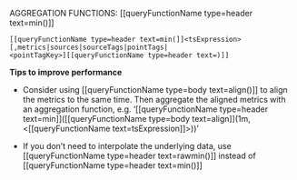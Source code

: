 AGGREGATION FUNCTIONS: [[queryFunctionName type=header text=min()]]

```
[[queryFunctionName type=header text=min(]]<tsExpression>
[,metrics|sources|sourceTags|pointTags|
<pointTagKey>][[queryFunctionName type=header text=)]]
```

**Tips to improve performance**
- Consider using [[queryFunctionName type=body text=align()]] to align the metrics to the same time. Then aggregate the aligned metrics with an aggregation function, e.g. ‘[[queryFunctionName type=header text=min]]([[queryFunctionName type=body text=align]](1m, <[[queryFunctionName text=tsExpression]]>))’

- If you don’t need to interpolate the underlying data, use [[queryFunctionName type=header text=rawmin()]] instead of [[queryFunctionName type=header text=min()]]